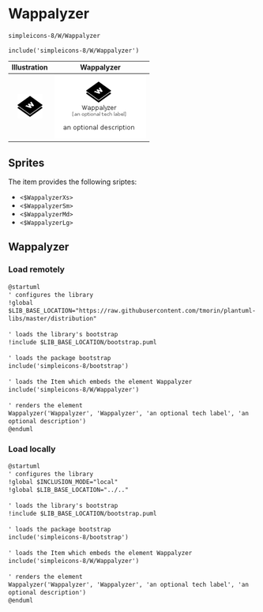 # Wappalyzer


```text
simpleicons-8/W/Wappalyzer
```

```text
include('simpleicons-8/W/Wappalyzer')
```



| Illustration | Wappalyzer |
| :---: | :---: |
| ![illustration for Illustration](../../simpleicons-8/W/Wappalyzer.png) | ![illustration for Wappalyzer](../../simpleicons-8/W/Wappalyzer.Local.png) |



## Sprites
The item provides the following sriptes:

- `<$WappalyzerXs>`
- `<$WappalyzerSm>`
- `<$WappalyzerMd>`
- `<$WappalyzerLg>`





## Wappalyzer

### Load remotely
```plantuml
@startuml
' configures the library
!global $LIB_BASE_LOCATION="https://raw.githubusercontent.com/tmorin/plantuml-libs/master/distribution"

' loads the library's bootstrap
!include $LIB_BASE_LOCATION/bootstrap.puml

' loads the package bootstrap
include('simpleicons-8/bootstrap')

' loads the Item which embeds the element Wappalyzer
include('simpleicons-8/W/Wappalyzer')

' renders the element
Wappalyzer('Wappalyzer', 'Wappalyzer', 'an optional tech label', 'an optional description')
@enduml
```

### Load locally
```plantuml
@startuml
' configures the library
!global $INCLUSION_MODE="local"
!global $LIB_BASE_LOCATION="../.."

' loads the library's bootstrap
!include $LIB_BASE_LOCATION/bootstrap.puml

' loads the package bootstrap
include('simpleicons-8/bootstrap')

' loads the Item which embeds the element Wappalyzer
include('simpleicons-8/W/Wappalyzer')

' renders the element
Wappalyzer('Wappalyzer', 'Wappalyzer', 'an optional tech label', 'an optional description')
@enduml
```

